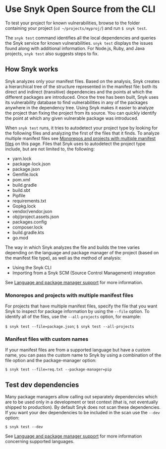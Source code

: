 # Use Snyk Open Source from the CLI

To test your project for known vulnerabilities, browse to the folder containing your project (`cd ~/projects/myproj/`) and run `$ snyk test`.

The `snyk test` command identifies all the local dependencies and queries the Snyk service for known vulnerabilities. `snyk test` displays the issues found along with additional information. For Node.js, Ruby, and Java projects, `snyk test` also suggests steps to fix.

## How Snyk works

Snyk analyzes only your manifest files. Based on the analysis, Snyk creates a hierarchical tree of the structure represented in the manifest file: both its direct and indirect (transitive) dependencies and the points at which the different packages are introduced. Once the tree has been built, Snyk uses its vulnerability database to find vulnerabilities in any of the packages anywhere in the dependency tree. Using Snyk makes it easier to analyze the project than fixing the project from its source. You can quickly identify the point at which any given vulnerable package was introduced.

When `snyk test` runs, it tries to autodetect your project type by looking for the following files and analyzing the first of the files that it finds. To analyze multiple manifest files see [Monorepos and projects with multiple manifest files](use-snyk-open-source-from-the-cli.md#monorepos-and-projects-with-multiple-manifest-files) on this page. Files that Snyk uses to autodetect the project type include, but are not limited to, the following:

* yarn.lock
* package-lock.json
* package.json
* Gemfile.lock
* pom.xml
* build.gradle
* build.sbt
* Pipfile
* requirements.txt
* Gopkg.lock
* vendor/vendor.json
* obj/project.assets.json
* packages.config
* composer.lock
* build.gradle.kts
* go.mod

The way in which Snyk analyzes the file and builds the tree varies depending on the language and package manager of the project (based on the manifest file type), as well as the method of analysis:

* Using the Snyk CLI
* Importing from a Snyk SCM (Source Control Management) integration

See [Language and package manager support](../../../products/snyk-open-source/language-and-package-manager-support/) for more information.

### Monorepos and projects with multiple manifest files

For projects that have multiple manifest files, specify the file that you want Snyk to inspect for package information by using the `--file` option. To identify all of the files, use the `--all-projects` option, for example:

`$ snyk test --file=package.json`; `$ snyk test --all-projects`

### Manifest files with custom names

If your manifest files are from a supported language but have a custom name, you can pass the custom name to Snyk by using a combination of the file option and the package-manager option:

`$ snyk test --file=req.txt --package-manager=pip`

## **Test dev dependencies**

Many package managers allow calling out separately dependencies which are to be used only in a development or test context (that is, not eventually shipped to production). By default Snyk does not scan these dependencies. If you want your dev dependencies to be included in the scan use the `--dev` option:

`$ snyk test --dev`

See [Language and package manager support](../../../products/snyk-open-source/language-and-package-manager-support/) for more information concerning supported languages.
